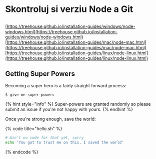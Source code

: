 # Skontroluj si verziu Node a Git

## 

[https://treehouse.github.io/installation-guides/windows/node-windows.html](https://treehouse.github.io/installation-guides/windows/node-windows.html) [https://treehouse.github.io/installation-guides/mac/node-mac.html](https://treehouse.github.io/installation-guides/mac/node-mac.html) [https://treehouse.github.io/installation-guides/linux/node-linux.html](https://treehouse.github.io/installation-guides/linux/node-linux.html)

## Getting Super Powers

Becoming a super hero is a fairly straight forward process:

```
$ give me super-powers
```

{% hint style="info" %}
 Super-powers are granted randomly so please submit an issue if you're not happy with yours.
{% endhint %}

Once you're strong enough, save the world:

{% code title="hello.sh" %}
```bash
# Ain't no code for that yet, sorry
echo 'You got to trust me on this, I saved the world'
```
{% endcode %}




